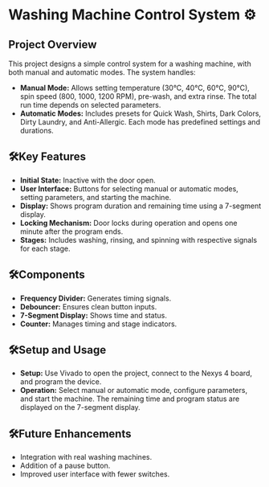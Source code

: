 <!DOCTYPE html>
<html lang="en">
<head>
    <meta charset="UTF-8">
    <meta name="viewport" content="width=device-width, initial-scale=1.0">
   
</head>
<body>
    <h1>Washing Machine Control System ⚙️</h1>
    <h2>Project Overview</h2>
    <p>This project designs a simple control system for a washing machine, with both manual and automatic modes. The system handles:</p>
    <ul>
        <li><strong>Manual Mode:</strong> Allows setting temperature (30°C, 40°C, 60°C, 90°C), spin speed (800, 1000, 1200 RPM), pre-wash, and extra rinse. The total run time depends on selected parameters.</li>
        <li><strong>Automatic Modes:</strong> Includes presets for Quick Wash, Shirts, Dark Colors, Dirty Laundry, and Anti-Allergic. Each mode has predefined settings and durations.</li>
    </ul>
    
  <h2>🛠️Key Features</h2>
    <ul>
        <li><strong>Initial State:</strong> Inactive with the door open.</li>
        <li><strong>User Interface:</strong> Buttons for selecting manual or automatic modes, setting parameters, and starting the machine.</li>
        <li><strong>Display:</strong> Shows program duration and remaining time using a 7-segment display.</li>
        <li><strong>Locking Mechanism:</strong> Door locks during operation and opens one minute after the program ends.</li>
        <li><strong>Stages:</strong> Includes washing, rinsing, and spinning with respective signals for each stage.</li>
    </ul>
    
  <h2>🛠️Components</h2>
    <ul>
        <li><strong>Frequency Divider:</strong> Generates timing signals.</li>
        <li><strong>Debouncer:</strong> Ensures clean button inputs.</li>
        <li><strong>7-Segment Display:</strong> Shows time and status.</li>
        <li><strong>Counter:</strong> Manages timing and stage indicators.</li>
    </ul>
    
  <h2>🛠️Setup and Usage</h2>
    <ul>
        <li><strong>Setup:</strong> Use Vivado to open the project, connect to the Nexys 4 board, and program the device.</li>
        <li><strong>Operation:</strong> Select manual or automatic mode, configure parameters, and start the machine. The remaining time and program status are displayed on the 7-segment display.</li>
    </ul>
    
  <h2>🛠️Future Enhancements</h2>
    <ul>
        <li>Integration with real washing machines.</li>
        <li>Addition of a pause button.</li>
        <li>Improved user interface with fewer switches.</li>
    </ul>
</body>
</html>
